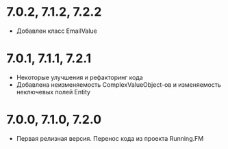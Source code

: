 7.0.2, 7.1.2, 7.2.2
===================
* Добавлен класс EmailValue

7.0.1, 7.1.1, 7.2.1
===================
* Некоторые улучшения и рефакторинг кода
* Добавлена неизменяемость ComplexValueObject-ов и изменяемость неключевых полей Entity

7.0.0, 7.1.0, 7.2.0
===================
* Первая релизная версия. Перенос кода из проекта Running.FM